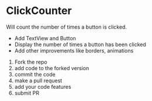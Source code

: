 # ClickCounter
Will count the number of times a button is clicked.
- Add TextView and Button 
- Display the number of times a button has been clicked
- Add other improvements like borders, animations

1. Fork the repo
2. add code to the forked version
3. commit the code
4. make a pull request
5. add your code features
6. submit PR
